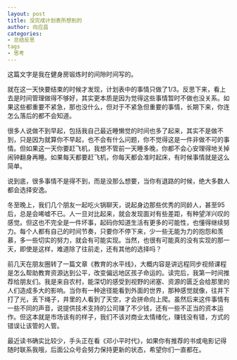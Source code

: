 ```yaml
---
layout: post
title: 没完成计划表所想到的
author: 向应昌
categories:
- 总结反思
tags
- 思考
---
```


这篇文字是我在健身房锻炼时的间隙时间写的。

就在这一天快要结束的时候才发现，计划表中的事情只做了1/3。反思下来，看上去是时间管理做得不够好，其实更本质是因为觉得这些事情暂时不做也没关系。如果这些都重要不紧急，那也没什么，但对于不紧急但重要的事情，长期下来，你连怎么落后的都不会知道。

很多人说做不到早起，包括我自己最近睡懒觉的时间也多了起来，其实不是做不到，只是因为就算你不早起，也不会有什么问题，你不觉得这是一件非做不可的事情。但如果这一天你要赶飞机，我想不管前一天睡多晚，你都不会心安理得地关掉闹钟翻身再睡。如果每天都要赶飞机，你每天都会准时起床，有时候事情就是这么简单。

说到底，很多事情不是得不到，而是没那么想要，当你有退路的时候，绝大多数人都会选择安逸。

冬至晚上，我们几个朋友一起吃火锅聊天，说起身边那些优秀的同龄人，甚至95后，总是会唏嘘不已。人一旦对比起来，就会发现面对有些差距，有种望洋兴叹的感觉。但这也不完全是一件坏事，起码你知道生活有更多的可能性，也懂得继续努力。每个人都有自己的时间节奏，只要你不停下来，少一些无能为力的抱怨和羡慕，多一些切实的努力，就会有可能实现。当然，也很有可能真的没有实现的那一天，即使是这样，难道除了往前走，还有其他的选择吗？

前几天在朋友圈转了一篇文章《教育的水平线》，大概内容是讲远程同步视频课程是怎么帮助教育资源达到公平，改变偏远地区孩子命运的。读完后，我第一时间推荐给朋友们。我是来自农村，能深切的感受到视野的闭塞、资源的匮乏会给那里的人们造成多大的影响。当你有一种途径能看到外面的世界，那种感觉就像，往井下打了光，丢下绳子，井里的人看到了天空，才会拼命向上爬。虽然后来这件事情有一些不同的声音，说提供技术支持的公司赚了不少钱，还有一些不正当的资本运作。但这本就是市场该有的样子，我们不该对商业太情绪化，赚钱没有错，方式的错误让该管的人管。

最近读书确实比较少，手头正在看《邓小平时代》，如果你有推荐的书或电影记得随时联系我哦，后面公众号会努力保持更新的状态，希望你们一直都在。